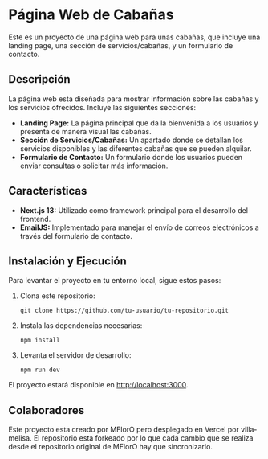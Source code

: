 

# Página Web de Cabañas

Este es un proyecto de una página web para unas cabañas, que incluye una landing page, una sección de servicios/cabañas, y un formulario de contacto.

## Descripción

La página web está diseñada para mostrar información sobre las cabañas y los servicios ofrecidos. Incluye las siguientes secciones:

- **Landing Page:** La página principal que da la bienvenida a los usuarios y presenta de manera visual las cabañas.
- **Sección de Servicios/Cabañas:** Un apartado donde se detallan los servicios disponibles y las diferentes cabañas que se pueden alquilar.
- **Formulario de Contacto:** Un formulario donde los usuarios pueden enviar consultas o solicitar más información.

## Características

- **Next.js 13:** Utilizado como framework principal para el desarrollo del frontend.
- **EmailJS:** Implementado para manejar el envío de correos electrónicos a través del formulario de contacto.

## Instalación y Ejecución

Para levantar el proyecto en tu entorno local, sigue estos pasos:

1. Clona este repositorio:

    ```
    git clone https://github.com/tu-usuario/tu-repositorio.git
    ```

2. Instala las dependencias necesarias:

    ```
    npm install
    ```

3. Levanta el servidor de desarrollo:

    ```
    npm run dev
    ```

El proyecto estará disponible en [http://localhost:3000](http://localhost:3000).


## Colaboradores
Este proyecto esta creado por MFlorO pero desplegado en Vercel por villa-melisa. 
El repositorio esta forkeado por lo que cada cambio que se realiza desde el repositorio original de MFlorO hay que sincronizarlo.
